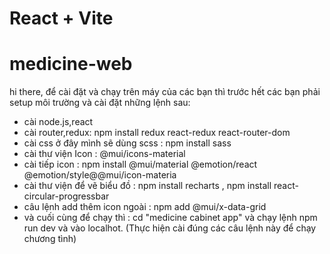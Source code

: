 # React + Vite
  # medicine-web

hi there, để cài đặt và chạy trên máy của các bạn thì trước hết các bạn phải setup môi trường và cài đặt những lệnh sau:
- cài node.js,react
- cài router,redux: npm install redux react-redux react-router-dom
- cài css ở đây mình sẽ dùng scss : npm install sass
- cài thư viện Icon :  @mui/icons-material
- cài tiếp icon : npm install @mui/material @emotion/react @emotion/style@@mui/icon-materia
- cài thư viện để vẽ biểu đồ : npm install recharts , npm install react-circular-progressbar
- câu lệnh add thêm icon ngoài : npm add @mui/x-data-grid
- và cuối cùng để chạy thì : cd "medicine cabinet app" và chạy lệnh npm run dev và vào localhot.
  (Thực hiện cài đúng các câu lệnh này để chạy chương tình)

